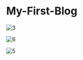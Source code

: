 # My-First-Blog


![3](https://user-images.githubusercontent.com/42389395/159924104-fc2cdec7-6bb1-4c4e-b4b4-e001cedd6bef.png)



![6](https://user-images.githubusercontent.com/42389395/159923956-6ece1335-efa3-4816-9732-cff74929cdc1.png)



![5](https://user-images.githubusercontent.com/42389395/159923976-159cbc9a-479e-41b4-9bf3-11f40b218d3b.png)

